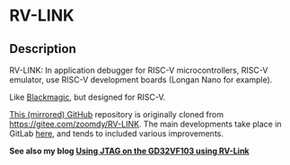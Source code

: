# RV-LINK

## Description

RV-LINK: In application debugger for RISC-V microcontrollers, RISC-V emulator, use RISC-V development boards (Longan Nano for example). 

Like [Blackmagic](https://github.com/blacksphere/blackmagic), but designed for RISC-V.

[This (mirrored) GitHub](https://github.com/michahoiting/rv-link) repository is originally cloned from https://gitee.com/zoomdy/RV-LINK.
The main developments take place in GitLab [here](https://gitlab.melroy.org/micha/RV-LINK), and tends to included various improvements.

**See also my blog [Using JTAG on the GD32VF103 using RV-Link](https://gitlab.melroy.org/micha/blogs/-/blob/master/Using-JTAG-on-the-GD32VF103-using-RV-Link/Using-JTAG-on-the-GD32VF103-using-RV-Link.md)**
